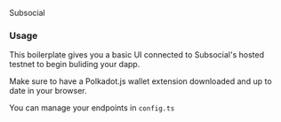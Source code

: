 Subsocial

### Usage
This boilerplate gives you a basic UI connected to Subsocial's hosted testnet to begin buliding your dapp.

Make sure to have a Polkadot.js wallet extension downloaded and up to date in your browser.

You can manage your endpoints in `config.ts`
